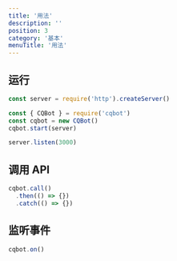 ```yaml
---
title: '用法'
description: ''
position: 3
category: '基本'
menuTitle: '用法'
---
```


## 运行

```js
const server = require('http').createServer()

const { CQBot } = require('cqbot')
const cqbot = new CQBot()
cqbot.start(server)

server.listen(3000)
```

## 调用 API

```js
cqbot.call()
  .then(() => {})
  .catch(() => {})
```

## 监听事件

```js
cqbot.on()
```
